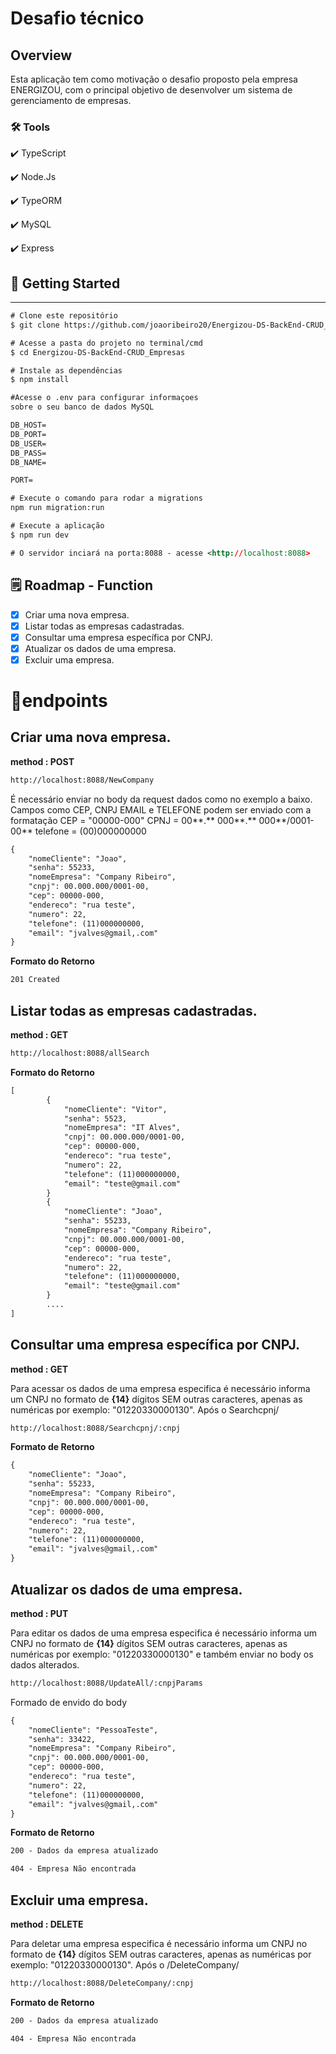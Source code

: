 # Desafio técnico 

## Overview

Esta aplicação tem como motivação o desafio proposto pela empresa ENERGIZOU, com o principal objetivo de desenvolver um sistema de gerenciamento de empresas. 

### 🛠 Tools

✔️  TypeScript

✔️  Node.Js

✔️  TypeORM

✔️  MySQL

✔️  Express

## **🎲 Getting Started**

---

```xml
# Clone este repositório
$ git clone https://github.com/joaoribeiro20/Energizou-DS-BackEnd-CRUD_Empresas.git

# Acesse a pasta do projeto no terminal/cmd
$ cd Energizou-DS-BackEnd-CRUD_Empresas

# Instale as dependências
$ npm install

#Acesse o .env para configurar informaçoes 
sobre o seu banco de dados MySQL

DB_HOST=
DB_PORT=
DB_USER=
DB_PASS=
DB_NAME=

PORT=

# Execute o comando para rodar a migrations  
npm run migration:run

# Execute a aplicação 
$ npm run dev

# O servidor inciará na porta:8088 - acesse <http://localhost:8088>
```

## 🗒️ Roadmap - Function

- [x]  Criar uma nova empresa.
- [x]  Listar todas as empresas cadastradas.
- [x]  Consultar uma empresa específica por CNPJ.
- [x]  Atualizar os dados de uma empresa.
- [x]  Excluir uma empresa.

# 📍endpoints

## Criar uma nova empresa.

**method : POST**

```xml
http://localhost:8088/NewCompany
```

É necessário enviar no body da request dados como no exemplo a baixo. Campos como CEP, CNPJ EMAIL e TELEFONE podem ser enviado com a formatação CEP =  "00000-000" CPNJ = 00**.** 000**.** 000**/0001-00** telefone = (00)000000000

```xml
{
    "nomeCliente": "Joao",
    "senha": 55233,
    "nomeEmpresa": "Company Ribeiro",
    "cnpj": 00.000.000/0001-00,
    "cep": 00000-000,
    "endereco": "rua teste",
    "numero": 22,
    "telefone": (11)000000000,
    "email": "jvalves@gmail,.com"
}
```

**Formato do Retorno**

```xml
201 Created
```

## Listar todas as empresas cadastradas.

**method : GET**

```xml
http://localhost:8088/allSearch
```

**Formato do Retorno**

```xml
[
		{
		    "nomeCliente": "Vitor",
		    "senha": 5523,
		    "nomeEmpresa": "IT Alves",
		    "cnpj": 00.000.000/0001-00,
		    "cep": 00000-000,
		    "endereco": "rua teste",
		    "numero": 22,
		    "telefone": (11)000000000,
		    "email": "teste@gmail.com"
		}
		{
		    "nomeCliente": "Joao",
		    "senha": 55233,
		    "nomeEmpresa": "Company Ribeiro",
		    "cnpj": 00.000.000/0001-00,
		    "cep": 00000-000,
		    "endereco": "rua teste",
		    "numero": 22,
		    "telefone": (11)000000000,
		    "email": "teste@gmail.com"
		}
		....
]
```

## Consultar uma empresa específica por CNPJ.

**method : GET**

Para acessar os dados de uma empresa especifica é necessário informa um CNPJ no formato de **{14}** dígitos SEM outras caracteres, apenas as numéricas por exemplo: "01220330000130". Após o Searchcpnj/

```xml
http://localhost:8088/Searchcpnj/:cnpj
```

**Formato de Retorno**

```xml
{
    "nomeCliente": "Joao",
    "senha": 55233,
    "nomeEmpresa": "Company Ribeiro",
    "cnpj": 00.000.000/0001-00,
    "cep": 00000-000,
    "endereco": "rua teste",
    "numero": 22,
    "telefone": (11)000000000,
    "email": "jvalves@gmail,.com"
}
```

## Atualizar os dados de uma empresa.

**method : PUT**

Para editar os dados de uma empresa especifica é necessário informa um CNPJ no formato de **{14}** dígitos SEM outras caracteres, apenas as numéricas por exemplo: "01220330000130" e também enviar no body os dados alterados. 

```xml
http://localhost:8088/UpdateAll/:cnpjParams
```

Formado de envido do body

```xml
{
    "nomeCliente": "PessoaTeste",
    "senha": 33422,
    "nomeEmpresa": "Company Ribeiro",
    "cnpj": 00.000.000/0001-00,
    "cep": 00000-000,
    "endereco": "rua teste",
    "numero": 22,
    "telefone": (11)000000000,
    "email": "jvalves@gmail,.com"
}
```

**Formato de Retorno**

```xml
200 - Dados da empresa atualizado

404 - Empresa Não encontrada
```

## Excluir uma empresa.

**method : DELETE**

Para deletar uma empresa especifica é necessário informa um CNPJ no formato de **{14}** dígitos SEM outras caracteres, apenas as numéricas por exemplo: "01220330000130". Após o /DeleteCompany/

```xml
http://localhost:8088/DeleteCompany/:cnpj
```

**Formato de Retorno**

```xml
200 - Dados da empresa atualizado

404 - Empresa Não encontrada
```

